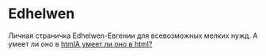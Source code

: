 # Edhelwen
Личная страничка Edhelwen-Евгении для всевозможных мелких нужд.
А умеет ли оно в <u>htmlА умеет ли оно в <u>html</u>?
